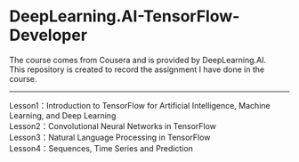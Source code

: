 # DeepLearning.AI-TensorFlow-Developer

The course comes from Cousera and is provided by DeepLearning.AI.  
This repository is created to record the assignment I have done in the course. 

---

Lesson1：Introduction to TensorFlow for Artificial Intelligence, Machine Learning, and Deep Learning  
Lesson2：Convolutional Neural Networks in TensorFlow  
Lesson3：Natural Language Processing in TensorFlow  
Lesson4：Sequences, Time Series and Prediction

